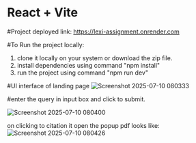 # React + Vite

#Project deployed link:
https://lexi-assignment.onrender.com

#To Run the project locally:
1. clone it locally on your system or download the zip file.
2. install dependencies using command "npm install"
3. run the project using command "npm run dev"

#UI interface of landing page
![Screenshot 2025-07-10 080333](https://github.com/user-attachments/assets/b5d93b19-5882-4916-99ac-fcd423341755)

#enter the query in input box and click to submit.

![Screenshot 2025-07-10 080400](https://github.com/user-attachments/assets/66b7fd19-c107-473f-92d0-d0621b6282f2)

on clicking to citation it open the popup pdf  looks like:
![Screenshot 2025-07-10 080426](https://github.com/user-attachments/assets/9cd47e9f-0474-4fcc-bb1c-a59c57c24a9d)
